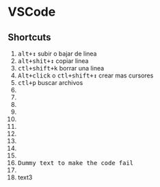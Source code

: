 # VSCode
## Shortcuts

 1. <kbd>alt+↕️</kbd> subir o bajar de linea
 2. <kbd>alt+shit+↕️</kbd> copiar linea
 3. <kbd>ctl+shift+k</kbd> borrar una linea
 8. <kbd>Alt+click</kbd> o <kbd>ctl+shift+↕️</kbd> crear mas cursores
 9. <kbd>ctl+p</kbd> buscar archivos
 10. <kbd></kbd>
 11. <kbd></kbd>
 12. <kbd></kbd>
 13. <kbd></kbd>
 14. <kbd></kbd>
 15. <kbd></kbd>
 16. <kbd></kbd>
 17. <kbd></kbd>
 17. <kbd></kbd>
 17. <kbd></kbd>
 18. <kbd>Dummy text to make the code fail</kbd>
 19. <kbd></kbd>
 20. text3
